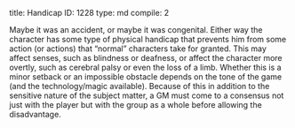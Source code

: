 title:          Handicap
ID:             1228
type:           md
compile:        2



Maybe it was an accident, or maybe it was congenital. Either way the character has some type of physical handicap that prevents him from some action (or actions) that “normal” characters take for granted. This may affect senses, such as blindness or deafness, or affect the character more overtly, such as cerebral palsy or even the loss of a limb. Whether this is a minor setback or an impossible obstacle depends on the tone of the game (and the technology/magic available). Because of this in addition to the sensitive nature of the subject matter, a GM must come to a consensus not just with the player but with the group as a whole before allowing the disadvantage.
